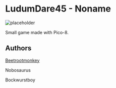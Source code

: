 # LudumDare45 - Noname

![placeholder](https://raw.githubusercontent.com/Beetrootmonkey/LudumDare45/master/favicon.ico)

Small game made with Pico-8.

## Authors

[Beetrootmonkey](https://github.com/Beetrootmonkey)

Nobosaurus

Bockwurstboy

